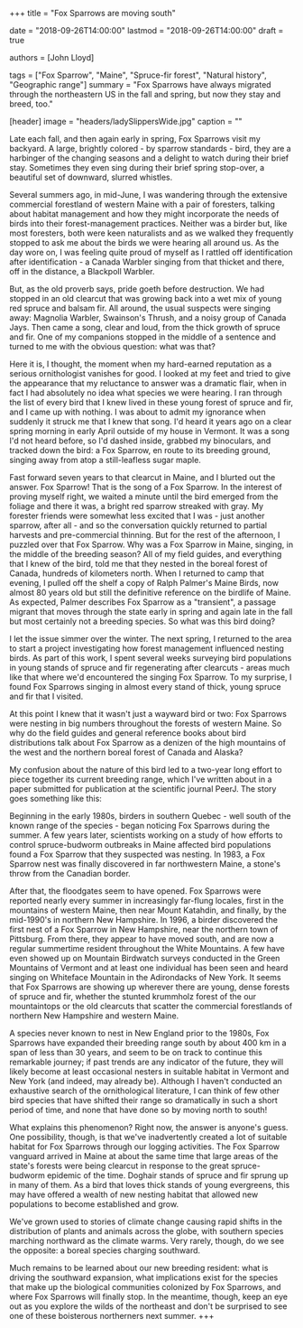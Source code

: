 +++
title = "Fox Sparrows are moving south"

date = "2018-09-26T14:00:00"
lastmod = "2018-09-26T14:00:00"
draft = true

authors = [John Lloyd]

tags = ["Fox Sparrow", "Maine", "Spruce-fir forest", "Natural history", "Geographic range"]
summary = "Fox Sparrows have always migrated through the northeastern US in the fall and spring, but now they stay and breed, too."

[header]
image = "headers/ladySlippersWide.jpg"
caption = ""

Late each fall, and then again early in spring, Fox Sparrows visit my backyard. A large, brightly colored - by sparrow standards - bird, they are a harbinger of the changing seasons and a delight to watch during their brief stay. Sometimes they even sing during their brief spring stop-over, a beautiful set of downward, slurred whistles.

Several summers ago, in mid-June, I was wandering through the extensive commercial forestland of western Maine with a pair of foresters, talking about habitat management and how they might incorporate the needs of birds into their forest-management practices. Neither was a birder but, like most foresters, both were keen naturalists and as we walked they frequently stopped to ask me about the birds we were hearing all around us. As the day wore on, I was feeling quite proud of myself as I rattled off identification after identification - a Canada Warbler singing from that thicket and there, off in the distance, a Blackpoll Warbler.

But, as the old proverb says, pride goeth before destruction. We had stopped in an old clearcut that was growing back into a wet mix of young red spruce and balsam fir. All around, the usual suspects were singing away: Magnolia Warbler, Swainson's Thrush, and a noisy group of Canada Jays. Then came a song, clear and loud, from the thick growth of spruce and fir. One of my companions stopped in the middle of a sentence and turned to me with the obvious question: what was that?

Here it is, I thought, the moment when my hard-earned reputation as a serious ornithologist vanishes for good. I looked at my feet and tried to give the appearance that my reluctance to answer was a dramatic flair, when in fact I had absolutely no idea what species we were hearing. I ran through the list of every bird that I knew lived in these young forest of spruce and fir, and I came up with nothing. I was about to admit my ignorance when suddenly it struck me that I knew that song. I'd heard it years ago on a clear spring morning in early April outside of my house in Vermont. It was a song I'd not heard before, so I'd dashed inside, grabbed my binoculars, and tracked down the bird: a Fox Sparrow, en route to its breeding ground, singing away from atop a still-leafless sugar maple.

Fast forward seven years to that clearcut in Maine, and I blurted out the answer. Fox Sparrow! That is the song of a Fox Sparrow. In the interest of proving myself right, we waited a minute until the bird emerged from the foliage and there it was, a bright red sparrow streaked with gray. My forester friends were somewhat less excited that I was - just another sparrow, after all - and so the conversation quickly returned to partial harvests and pre-commercial thinning. But for the rest of the afternoon, I puzzled over that Fox Sparrow. Why was a Fox Sparrow in Maine, singing, in the middle of the breeding season? All of my field guides, and everything that I knew of the bird, told me that they nested in the boreal forest of Canada, hundreds of kilometers north. When I returned to camp that evening, I pulled off the shelf a copy of Ralph Palmer's Maine Birds, now almost 80 years old but still the definitive reference on the birdlife of Maine. As expected, Palmer describes Fox Sparrow as a "transient", a passage migrant that moves through the state early in spring and again late in the fall but most certainly not a breeding species. So what was this bird doing?

I let the issue simmer over the winter. The next spring, I returned to the area to start a project investigating how forest management influenced nesting birds. As part of this work, I spent several weeks surveying bird populations in young stands of spruce and fir regenerating after clearcuts - areas much like that where we'd encountered the singing Fox Sparrow. To my surprise, I found Fox Sparrows singing in almost every stand of thick, young spruce and fir that I visited.

At this point I knew that it wasn't just a wayward bird or two: Fox Sparrows were nesting in big numbers throughout the forests of western Maine. So why do the field guides and general reference books about bird distributions talk about Fox Sparrow as a denizen of the high mountains of the west and the northern boreal forest of Canada and Alaska?

My confusion about the nature of this bird led to a two-year long effort to piece together its current breeding range, which I've written about in a paper submitted for publication at the scientific journal PeerJ. The story goes something like this:

Beginning in the early 1980s, birders in southern Quebec - well south of the known range of the species - began noticing Fox Sparrows during the summer. A few years later, scientists working on a study of how efforts to control spruce-budworm outbreaks in Maine affected bird populations found a Fox Sparrow that they suspected was nesting. In 1983, a Fox Sparrow nest was finally discovered in far northwestern Maine, a stone's throw from the Canadian border.

After that, the floodgates seem to have opened. Fox Sparrows were reported nearly every summer in increasingly far-flung locales, first in the mountains of western Maine, then near Mount Katahdin, and finally, by the mid-1990's in northern New Hampshire. In 1996, a birder discovered the first nest of a Fox Sparrow in New Hampshire, near the northern town of Pittsburg. From there, they appear to have moved south, and are now a regular summertime resident throughout the White Mountains. A few have even showed up on Mountain Birdwatch surveys conducted in the Green Mountains of Vermont and at least one individual has been seen and heard singing on Whiteface Mountain in the Adirondacks of New York. It seems that Fox Sparrows are showing up wherever there are young, dense forests of spruce and fir, whether the stunted krummholz forest of the our mountaintops or the old clearcuts that scatter the commercial forestlands of northern New Hampshire and western Maine.

A species never known to nest in New England prior to the 1980s, Fox Sparrows have expanded their breeding range south by about 400 km in a span of less than 30 years, and seem to be on track to continue this remarkable journey; if past trends are any indicator of the future, they will likely become at least occasional nesters in suitable habitat in Vermont and New York (and indeed, may already be). Although I haven't conducted an exhaustive search of the ornithological literature, I can think of few other bird species that have shifted their range so dramatically in such a short period of time, and none that have done so by moving north to south!  

What explains this phenomenon? Right now, the answer is anyone's guess. One possibility, though, is that we've inadvertently created a lot of suitable habitat for Fox Sparrows through our logging activities. The Fox Sparrow vanguard arrived in Maine at about the same time that large areas of the state's forests were being clearcut in response to the great spruce-budworm epidemic of the time. Doghair stands of spruce and fir sprung up in many of them. As a bird that loves thick stands of young evergreens, this may have offered a wealth of new nesting habitat that allowed new populations to become established and grow.

We've grown used to stories of climate change causing rapid shifts in the distribution of plants and animals across the globe, with southern species marching northward as the climate warms. Very rarely, though, do we see the opposite: a boreal species charging southward.

Much remains to be learned about our new breeding resident: what is driving the southward expansion, what implications exist for the species that make up the biological communities colonized by Fox Sparrows, and where Fox Sparrows will finally stop. In the meantime, though, keep an eye out as you explore the wilds of the northeast and don't be surprised to see one of these boisterous northerners next summer.
+++
